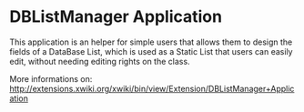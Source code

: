 DBListManager Application
===============================

This application is an helper for simple users that allows them to design the fields of a DataBase List, which is used as a Static List that users can easily edit, without needing editing rights on the class.

More informations on: http://extensions.xwiki.org/xwiki/bin/view/Extension/DBListManager+Application
